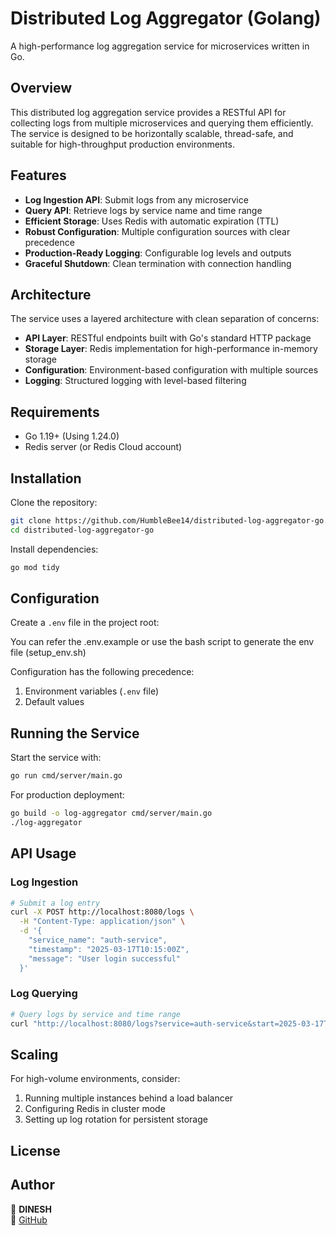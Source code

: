 # Distributed Log Aggregator (Golang)

A high-performance log aggregation service for microservices written in Go.

## Overview

This distributed log aggregation service provides a RESTful API for collecting logs from multiple microservices and querying them efficiently. The service is designed to be horizontally scalable, thread-safe, and suitable for high-throughput production environments.

## Features

- **Log Ingestion API**: Submit logs from any microservice
- **Query API**: Retrieve logs by service name and time range
- **Efficient Storage**: Uses Redis with automatic expiration (TTL)
- **Robust Configuration**: Multiple configuration sources with clear precedence
- **Production-Ready Logging**: Configurable log levels and outputs
- **Graceful Shutdown**: Clean termination with connection handling

## Architecture

The service uses a layered architecture with clean separation of concerns:

- **API Layer**: RESTful endpoints built with Go's standard HTTP package
- **Storage Layer**: Redis implementation for high-performance in-memory storage
- **Configuration**: Environment-based configuration with multiple sources
- **Logging**: Structured logging with level-based filtering

## Requirements

- Go 1.19+  (Using 1.24.0)
- Redis server (or Redis Cloud account)

## Installation

Clone the repository:

```bash
git clone https://github.com/HumbleBee14/distributed-log-aggregator-go.git
cd distributed-log-aggregator-go
```

Install dependencies:

```bash
go mod tidy
```

## Configuration

Create a `.env` file in the project root:

You can refer the .env.example or use the bash script to generate the env file (setup_env.sh)

Configuration has the following precedence:
1. Environment variables (`.env` file)
2. Default values

## Running the Service

Start the service with:

```bash
go run cmd/server/main.go
```

For production deployment:

```bash
go build -o log-aggregator cmd/server/main.go
./log-aggregator
```

## API Usage

### Log Ingestion

```bash
# Submit a log entry
curl -X POST http://localhost:8080/logs \
  -H "Content-Type: application/json" \
  -d '{
    "service_name": "auth-service",
    "timestamp": "2025-03-17T10:15:00Z",
    "message": "User login successful"
  }'
```

### Log Querying

```bash
# Query logs by service and time range
curl "http://localhost:8080/logs?service=auth-service&start=2025-03-17T10:00:00Z&end=2025-03-17T10:30:00Z"
```

## Scaling

For high-volume environments, consider:

1. Running multiple instances behind a load balancer
2. Configuring Redis in cluster mode
3. Setting up log rotation for persistent storage

## License
<!-- MIT -->

## Author

👤 **DINESH**  
🔗 [GitHub](https://github.com/HumbleBee14/distributed-log-aggregator-go)
